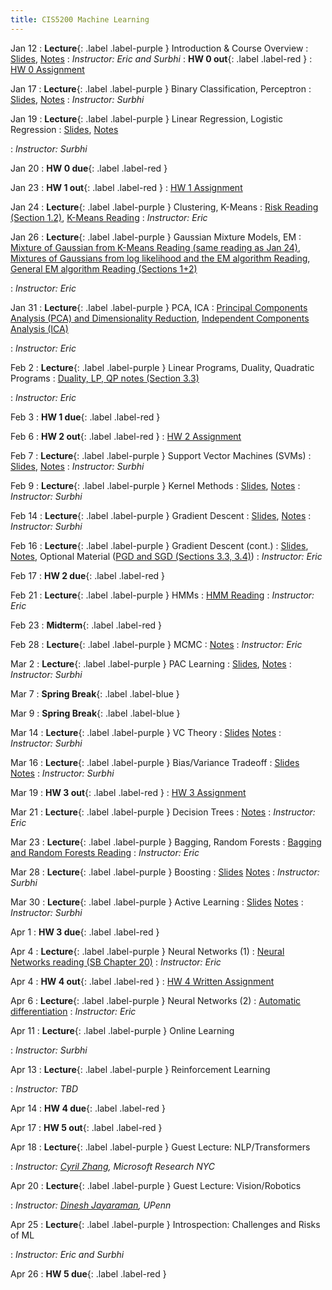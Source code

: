 ```yaml
---
title: CIS5200 Machine Learning
---
```


Jan 12
: **Lecture**{: .label .label-purple } Introduction & Course Overview
  : [Slides](../assets/slides/Lec1.pdf), [Notes](../assets/notes/Lec1.pdf)
: *Instructor: Eric and Surbhi*
: **HW 0 out**{: .label .label-red }
  : [HW 0 Assignment](../assets/hws/hw0.pdf)

Jan 17
: **Lecture**{: .label .label-purple } Binary Classification, Perceptron
  : [Slides](../assets/slides/Lec2.pdf), [Notes](../assets/notes/Lec2.pdf)
: *Instructor: Surbhi*

Jan 19
: **Lecture**{: .label .label-purple } Linear Regression, Logistic Regression
  : [Slides](../assets/slides/Lec3.pdf), [Notes](../assets/notes/Lec3.pdf)

: *Instructor: Surbhi*

Jan 20
: **HW 0 due**{: .label .label-red }

Jan 23
: **HW 1 out**{: .label .label-red }
  : [HW 1 Assignment](../assets/hws/hw1.pdf)

Jan 24
: **Lecture**{: .label .label-purple } Clustering, K-Means
  : [Risk Reading (Section 1.2)](https://arxiv.org/abs/2105.04026), [K-Means Reading](https://www.cs.cornell.edu/courses/cs4780/2022sp/notes/LectureNotes04.html)
: *Instructor: Eric*

Jan 26
: **Lecture**{: .label .label-purple } Gaussian Mixture Models, EM
  : [Mixture of Gaussian from K-Means Reading (same reading as Jan 24)](https://www.cs.cornell.edu/courses/cs4780/2022sp/notes/LectureNotes04.html), [Mixtures of Gaussians from log likelihood and the EM algorithm Reading](http://cs229.stanford.edu/notes2020spring/cs229-notes7b.pdf), [General EM algorithm Reading (Sections 1+2)](https://cs229.stanford.edu/notes2020spring/cs229-notes8.pdf)
  <!-- : [Slides](#) -->
: *Instructor: Eric*

Jan 31
: **Lecture**{: .label .label-purple } PCA, ICA
  : [Principal Components Analysis (PCA) and Dimensionality Reduction](https://cs229.stanford.edu/notes2020spring/cs229-notes10.pdf),
  [Independent Components Analysis (ICA)](https://cs229.stanford.edu/notes2020spring/cs229-notes11.pdf)
  <!-- : [Slides](#) -->
: *Instructor: Eric*

Feb 2
: **Lecture**{: .label .label-purple } Linear Programs, Duality, Quadratic Programs
  : [Duality, LP, QP notes (Section 3.3)](https://alex.smola.org/drafts/thebook.pdf)
  <!-- : [Slides](#) -->
: *Instructor: Eric*

Feb 3
: **HW 1 due**{: .label .label-red }

Feb 6
: **HW 2 out**{: .label .label-red }
  : [HW 2 Assignment](../assets/hws/hw2.pdf)

Feb 7
: **Lecture**{: .label .label-purple } Support Vector Machines (SVMs)
  : [Slides](../assets/slides/Lec8.pdf), [Notes](../assets/notes/Lec8.pdf)
: *Instructor: Surbhi*

Feb 9
: **Lecture**{: .label .label-purple } Kernel Methods
  : [Slides](../assets/slides/Lec9.pdf), [Notes](../assets/notes/Lec9.pdf)
: *Instructor: Surbhi*

Feb 14
: **Lecture**{: .label .label-purple } Gradient Descent
  : [Slides](../assets/slides/Lec10.pdf), [Notes](../assets/notes/Lec10.pdf)
: *Instructor: Surbhi*

Feb 16
: **Lecture**{: .label .label-purple } Gradient Descent (cont.)
  : [Slides](../assets/slides/Lec10.pdf), [Notes](../assets/notes/Lec10.pdf), Optional Material ([PGD and SGD (Sections 3.3, 3.4)](https://web.stanford.edu/~jduchi/PCMIConvex/Duchi16.pdf)) 
: *Instructor: Eric*

Feb 17
: **HW 2 due**{: .label .label-red }

Feb 21
: **Lecture**{: .label .label-purple } HMMs
  : [HMM Reading](https://cs229.stanford.edu/section/cs229-hmm.pdf)
: *Instructor: Eric*

Feb 23
: **Midterm**{: .label .label-red }

Feb 28
: **Lecture**{: .label .label-purple } MCMC
  : [Notes](../assets/notes/Lec13_Updated.pdf)
: *Instructor: Eric*

Mar 2
: **Lecture**{: .label .label-purple } PAC Learning
  : [Slides](../assets/slides/Lec14.pdf), [Notes](../assets/notes/Lec14&15.pdf)
: *Instructor: Surbhi*

Mar 7
: **Spring Break**{: .label .label-blue } 

Mar 9
: **Spring Break**{: .label .label-blue } 

Mar 14
: **Lecture**{: .label .label-purple } VC Theory
  : [Slides](../assets/slides/Lec15.pdf) [Notes](../assets/notes/Lec14&15.pdf)
: *Instructor: Surbhi*

Mar 16
: **Lecture**{: .label .label-purple } Bias/Variance Tradeoff
  : [Slides](../assets/slides/Lec16.pdf) [Notes](../assets/notes/Lec16.pdf)
: *Instructor: Surbhi*

Mar 19
: **HW 3 out**{: .label .label-red }
  : [HW 3 Assignment](../assets/hws/HW3.pdf)

Mar 21
: **Lecture**{: .label .label-purple } Decision Trees
  : [Notes](https://canvas.upenn.edu/courses/1703237/files/folder/Handwritten%20Notes?preview=120633287)
: *Instructor: Eric*

Mar 23
: **Lecture**{: .label .label-purple } Bagging, Random Forests
  : [Bagging and Random Forests Reading](https://www.cs.cornell.edu/courses/cs4780/2022sp/notes/LectureNotes21.html)
: *Instructor: Eric*

Mar 28
: **Lecture**{: .label .label-purple } Boosting
  : [Slides](../assets/slides/Lec19.pdf) [Notes](../assets/notes/Lec19.pdf)
: *Instructor: Surbhi*

Mar 30
: **Lecture**{: .label .label-purple } Active Learning
  : [Slides](../assets/slides/Lec20.pdf) [Notes](../assets/notes/Lec20.pdf)
: *Instructor: Surbhi*

Apr 1
: **HW 3 due**{: .label .label-red }

Apr 4
: **Lecture**{: .label .label-purple } Neural Networks (1)
  : [Neural Networks reading (SB Chapter 20)](https://www.cs.huji.ac.il/~shais/UnderstandingMachineLearning/understanding-machine-learning-theory-algorithms.pdf)
: *Instructor: Eric*

Apr 4
: **HW 4 out**{: .label .label-red }
: [HW 4 Written Assignment](../assets/hws/Homework4_updated.pdf)

Apr 6
: **Lecture**{: .label .label-purple } Neural Networks (2)
  : [Automatic differentiation](https://dlsyscourse.org/slides/4-automatic-differentiation.pdf)
: *Instructor: Eric*

Apr 11
: **Lecture**{: .label .label-purple } Online Learning
  <!-- : [Slides](#) -->
: *Instructor: Surbhi*

Apr 13
: **Lecture**{: .label .label-purple } Reinforcement Learning
  <!-- : [Slides](#) -->
: *Instructor: TBD*

Apr 14
: **HW 4 due**{: .label .label-red }

Apr 17
: **HW 5 out**{: .label .label-red }

Apr 18
: **Lecture**{: .label .label-purple } Guest Lecture: NLP/Transformers
  <!-- : [Slides](#) -->
: *Instructor: [Cyril Zhang](https://cyrilzhang.com/), Microsoft Research NYC*

Apr 20
: **Lecture**{: .label .label-purple } Guest Lecture: Vision/Robotics
  <!-- : [Slides](#) -->
: *Instructor: [Dinesh Jayaraman](https://www.seas.upenn.edu/~dineshj/), UPenn*

Apr 25
: **Lecture**{: .label .label-purple } Introspection: Challenges and Risks of ML
  <!-- : [Slides](#) -->
: *Instructor: Eric and Surbhi*

Apr 26
: **HW 5 due**{: .label .label-red }

